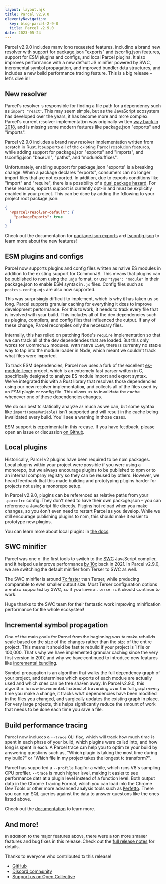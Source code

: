 ```yaml
---
layout: layout.njk
title: Parcel v2.9.0
eleventyNavigation:
  key: blog-parcel-2-9-0
  title: Parcel v2.9.0
date: 2023-05-24
---
```


Parcel v2.9.0 includes many long requested features, including a brand new resolver with support for package.json "exports" and tsconfig.json features, support for ESM plugins and configs, and local Parcel plugins. It also improves performance with a new default JS minifier powered by SWC, incremental symbol propagation, and improved bundler data structures, and includes a new build performance tracing feature. This is a big release – let's dive in!

## New resolver

Parcel's resolver is responsible for finding a file path for a dependency such as `import "react"`. This may seem simple, but as the JavaScript ecosystem has developed over the years, it has become more and more complex. Parcel's current resolver implementation was originally written [way back in 2018](https://medium.com/@devongovett/parcel-v1-7-0-9aac0c505837), and is missing some modern features like package.json "exports" and "imports".

Parcel v2.9.0 includes a brand new resolver implementation written from scratch in Rust. It supports all of the existing Parcel resolution features, while adding support for package.json "exports" and "imports", and tsconfig.json "baseUrl", "paths", and "moduleSuffixes".

Unfortunately, enabling support for package.json "exports" is a breaking change. When a package declares "exports", consumers can no longer import files that are not exported. In addition, due to exports conditions like "import" and "require", there is a possibility of a [dual package hazard](https://nodejs.org/api/packages.html#dual-package-hazard). For these reasons, exports support is currently opt-in and must be explicitly enabled in your project. This can be done by adding the following to your project root package.json:

```json
{
  "@parcel/resolver-default": {
    "packageExports": true
  }
}
```

Check out the documentation for [package.json exports](/features/dependency-resolution/#package-exports) and [tsconfig.json](/features/dependency-resolution/#tsconfig) to learn more about the new features!

## ESM plugins and configs

Parcel now supports plugins and config files written as native ES modules in addition to the existing support for CommonJS. This means that plugins can be published to npm using the `.mjs` format, or use `"type": "module"` in their package.json to enable ESM syntax in `.js` files. Config files such as `postcss.config.mjs` are also now supported.

This was surprisingly difficult to implement, which is why it has taken us so long. Parcel supports granular caching for everything it does to improve development performance. For this to work, it needs to track every file that is involved with your build. This includes all of the dev dependencies such as plugins, compilers, and config files that influenced the output. If any of these change, Parcel recompiles only the necessary files.

Internally, this has relied on patching Node's `require` implementation so that we can track all of the dev dependencies that are loaded. But this only works for CommonJS modules. With native ESM, there is currently no stable way to tap into the module loader in Node, which meant we couldn't track what files were imported.

To track ESM dependencies, Parcel now uses a fork of the excellent [es-module-lexer](https://github.com/guybedford/es-module-lexer) project, which is an extremely fast parser written in C, specifically designed to analyze ES module import and export syntax. We've integrated this with a Rust library that resolves those dependencies using our new resolver implementation, and collects all of the files used by an ESM plugin or config file. This allows us to invalidate the cache whenever one of these dependencies changes.

We do our best to statically analyze as much as we can, but some syntax like `import(someVariable)` isn't supported and will result in the cache being invalidated every build. You'll see a warning in those cases.

ESM support is experimental in this release. If you have feedback, please open an issue or discussion [on Github](https://github.com/parcel-bundler/parcel).

## Local plugins

Historically, Parcel v2 plugins have been required to be npm packages. Local plugins within your project were possible if you were using a monorepo, but we always encourage plugins to be published to npm or to an internal company registry so they can be reused by others. However, we heard feedback that this made building and prototyping plugins harder for projects not using a monorepo setup.

In Parcel v2.9.0, plugins can be referenced as relative paths from your `.parcelrc` config. They don't need to have their own package.json – you can reference a JavaScript file directly. Plugins hot reload when you make changes, so you don't even need to restart Parcel as you develop. While we still encourage publishing plugins to npm, this should make it easier to prototype new plugins.

You can learn more about local plugins in [the docs](/features/plugins/#local-plugins).

## SWC minifier

Parcel was one of the first tools to switch to the [SWC](https://swc.rs) JavaScript compiler, and it helped us improve performance [by 10x](/blog/beta3/) back in 2021. In Parcel v2.9.0, we are switching the default minifier from Terser to SWC as well.

The SWC minifier is around [7x faster](https://github.com/privatenumber/minification-benchmarks) than Terser, while producing comparable to even smaller output size. Most Terser configuration options are also supported by SWC, so if you have a `.terserrc` it should continue to work.

Huge thanks to the SWC team for their fantastic work improving minification performance for the whole ecosystem!

## Incremental symbol propagation

One of the main goals for Parcel from the beginning was to make rebuilds scale based on the size of the changes rather than the size of the entire project. This means it should be fast to rebuild if your project is 1 file or 100,000.
That's why we have implemented granular caching since the very first version in 2017, and why we have continued to introduce new features like [incremental bundling](/blog/v2-8-0/#hmr-rebuild-performance).

Symbol propagation is an algorithm that walks the full dependency graph of your project, and determines which exports of each module are actually used and which ones can be tree shaken away. In Parcel v2.9.0, this algorithm is now incremental. Instead of traversing over the full graph every time you make a change, it tracks what dependencies have been modified in the files you changed, and surgically updates the existing graph in place. For very large projects, this helps significantly reduce the amount of work that needs to be done each time you save a file.

## Build performance tracing

Parcel now includes a `--trace` CLI flag, which will track how much time is spent in each phase of your build, which plugins were called into, and how long is spent in each. A Parcel trace can help you to optimize your build by answering questions such as, "Which plugin is taking the most time during my build?" or "Which file in my project takes the longest to transform?".

Parcel has supported a `--profile` flag for a while, which runs V8's sampling CPU profiler. `--trace` is much higher level, making it easier to see performance data at a plugin level instead of a function level. Both output data in the Chrome Tracing Format, which you can load into the Chrome Dev Tools or other more advanced analysis tools such as [Perfetto](https://ui.perfetto.dev/). There you can run SQL queries against the data to answer questions like the ones listed above.

Check out the [documentation](/features/profiling/) to learn more.

## And more!

In addition to the major features above, there were a ton more smaller features and bug fixes in this release. Check out the [full release notes]() for details.

Thanks to everyone who contributed to this release!

- [GitHub](https://github.com/parcel-bundler/parcel)
- [Discord community](https://discord.gg/XSCzqGRuvr)
- [Support us on Open Collective](https://opencollective.com/parcel)
